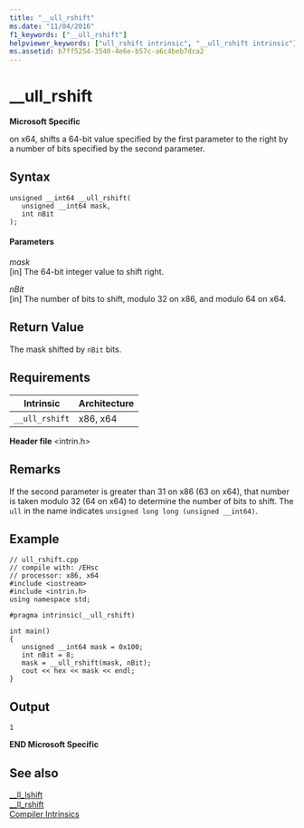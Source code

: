 ```yaml
---
title: "__ull_rshift"
ms.date: "11/04/2016"
f1_keywords: ["__ull_rshift"]
helpviewer_keywords: ["ull_rshift intrinsic", "__ull_rshift intrinsic"]
ms.assetid: b7ff5254-3540-4e6e-b57c-a6c4beb7dca2
---
```

# __ull_rshift

**Microsoft Specific**

on x64, shifts a 64-bit value specified by the first parameter to the right by a number of bits specified by the second parameter.

## Syntax

```
unsigned __int64 __ull_rshift(
   unsigned __int64 mask, 
   int nBit
);
```

#### Parameters

*mask*<br/>
[in] The 64-bit integer value to shift right.

*nBit*<br/>
[in] The number of bits to shift, modulo 32 on x86, and modulo 64 on x64.

## Return Value

The mask shifted by `nBit` bits.

## Requirements

|Intrinsic|Architecture|
|---------------|------------------|
|`__ull_rshift`|x86, x64|

**Header file** \<intrin.h>

## Remarks

If the second parameter is greater than 31 on x86 (63 on x64), that number is taken modulo 32 (64 on x64) to determine the number of bits to shift. The `ull` in the name indicates `unsigned long long (unsigned __int64)`.

## Example

```
// ull_rshift.cpp
// compile with: /EHsc
// processor: x86, x64
#include <iostream>
#include <intrin.h>
using namespace std;

#pragma intrinsic(__ull_rshift)

int main()
{
   unsigned __int64 mask = 0x100;
   int nBit = 8;
   mask = __ull_rshift(mask, nBit);
   cout << hex << mask << endl;
}
```

## Output

```
1
```

**END Microsoft Specific**

## See also

[__ll_lshift](../intrinsics/ll-lshift.md)<br/>
[__ll_rshift](../intrinsics/ll-rshift.md)<br/>
[Compiler Intrinsics](../intrinsics/compiler-intrinsics.md)
